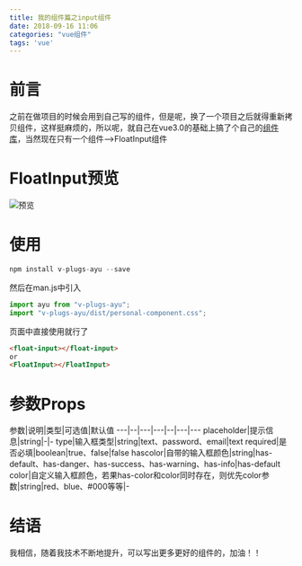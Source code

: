 ```yaml
---
title: 我的组件篇之input组件
date: 2018-09-16 11:06
categories: "vue组件"
tags: 'vue'
---
```

# 前言
之前在做项目的时候会用到自己写的组件，但是呢，换了一个项目之后就得重新拷贝组件，这样挺麻烦的，所以呢，就自己在vue3.0的基础上搞了个自己的<a href="https://github.com/YuAngBoy/v-plugs-ayu/tree/dev" target="_blank">组件库</a>，当然现在只有一个组件-->FloatInput组件
<!-- more -->
# FloatInput预览
![预览](/images/myplug-floatinput.gif)
# 使用
``` javascript
npm install v-plugs-ayu --save
```
然后在man.js中引入
``` javascript
import ayu from "v-plugs-ayu";
import "v-plugs-ayu/dist/personal-component.css";
```
页面中直接使用就行了
``` html
<float-input></float-input>
or
<FloatInput></FloatInput>
```
# 参数Props
参数|说明|类型|可选值|默认值
---|--|---|---|--|---|---
placeholder|提示信息|string|-|-
type|输入框类型|string|text、password、email|text
required|是否必填|boolean|true、false|false
hascolor|自带的输入框颜色|string|has-default、has-danger、has-success、has-warning、has-info|has-default
color|自定义输入框颜色，若果has-color和color同时存在，则优先color参数|string|red、blue、#000等等|-
# 结语
我相信，随着我技术不断地提升，可以写出更多更好的组件的，加油！！
